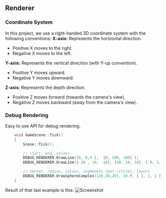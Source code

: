 ## Renderer

### Coordinate System
In this project, we use a right-handed 3D coordinate system with the following conventions:
**X-axis:** Represents the horizontal direction.
- Positive X moves to the right.
- Negative X moves to the left.

**Y-axis:** Represents the vertical direction (with Y-up convention).
- Positive Y moves upward.
- Negative Y moves downward.

**Z-axis**: Represents the depth direction.
- Positive Z moves forward (towards the camera's view).
- Negative Z moves backward (away from the camera's view).

### Debug Rendering
Easy to use API for debug rendering.

```cpp
	void GameScene::Tick()
	{
		Scene::Tick();

		// start, end, colour
		DEBUG_RENDERER.DrawLine({0, 0,0 },  {0, 100, 100} );
		DEBUG_RENDERER.DrawLine({-10 , 10, -10}, {10, 10, 10}, { 0, 1, 0});

		// center, radius, colour, segmenets (per circle), layers
		DEBUG_RENDERER.DrawSphereComplex({20,20,20}, 20.f, { 1, 1, 1 }, 24, 10);*/
	}
```

Result of that last example is this: 
![Screenshot](SphereDebugDrawingExample.png)

